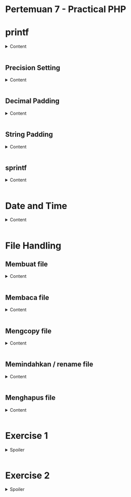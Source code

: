 # Pertemuan 7 - Practical PHP
# printf
<details>
  <summary>Content</summary>


Printf digunakan untuk print secara formatting layaknya printf pada C.
```php
printf("Nama: %s, Umur %d", "Emu", 18);
```
Pada kode di atas, terdapat 2 simbol, yaitu ```%s``` dan ```%d```.

```%s``` akan ditimpa dengan ```Emu```, sedangkan  ```%d``` akan ditimpa dengan ```18```, sehingga menghasilkan:

```txt
Nama: Emu, Umur 18
```
Tabel Simbol
|  Simbol | Konversi  | Contoh (123) |
|---|---|---|
| %b  | Binary integer  |  1111011 |
| %c  | ASCII Character  | { |
| %e | Scientific Notation  | 1.23000e+2  |
| %f | Floating Point  | 123.00000  |
| %o | Octal Integer  | 173  |
| %d | Signed Integer  | 123  |
| %u | Unsigned Integer  | 123  |
| %s | String  | 123  |
| %x | Lowercase Hex  | 7b  |
| %X | Uppercase Hex  | 7B  |

</details>
؜

## Precision Setting
<details>
  <summary>Content</summary>


Digunakan untuk mengatur presisi bilangan desimal.
```php
printf("Hasil dari 10 / 3 adalah %.2f", 10 / 3)
```
Akan menghasilkan
```txt
Hasil dari 10 / 3 adalah 3.34
```

</details>
؜


## Decimal Padding
<details>
  <summary>Content</summary>


```php
printf("The result is $%15f\n", 123.42 / 12);
// Pad to 15 spaces, fill with zeros
printf("The result is $%015f\n", 123.42 / 12);
// Pad to 15 spaces, 2 decimal places precision
printf("The result is $%15.2f\n", 123.42 / 12);
// Pad to 15 spaces, 2 decimal places precision, fill with zeros
printf("The result is $%015.2f\n", 123.42 / 12);
// Pad to 15 spaces, 2 decimal places precision, fill with # symbol
printf("The result is $%'#15.2f\n", 123.42 / 12);
```
```txt
The result is $      10.285000
The result is $00000010.285000
The result is $          10.29
The result is $000000000010.29
The result is $##########10.29
```

</details>
؜


## String Padding
<details>
  <summary>Content</summary>


```php
$h = 'Enanan';
printf("[%s]\n", $h); // Standar
printf("[%12s]\n", $h); // Pad left
printf("[%-12s]\n", $h); // Pad right
printf("[%012s]\n", $h); // Pad left 0
printf("[%'#12s]\n\n", $h); // Pad left #
```
```txt
[Enanan]
[      Enanan]
[Enanan      ]
[000000Enanan]
[######Enanan]
```
</details>
؜


## sprintf
<details>
  <summary>Content</summary>


Kita bisa menggunakan ```sprintf``` bila ingin melakukan formatting tanpa melakukan output.
```php
$nama = sprintf("Nama: %s, Umur: %d", "Enanan", 17)
```
</details>
؜


# Date and Time
<details>
  <summary>Content</summary>


## Get current timestamp in unix

```php
$current_timestamp = time();
echo $current_timestamp;
```
Agar dapat menampilkan tanggal berdasarkan timestamp unix, kita dapat memanggil fungsi ```date```.
```php
$display_date = date($format, $timestamp);
```
Sebagai contoh:
```php
$display_date = date("d/m/Y", time());
echo $display_date;
```
Akan menghasilkan
```php
07/10/2022
```
Terdapat beberapa format seperti pada string formatting yang terdapat tabel berikut.
## Hari
| Format | Deskripsi | Output |
|---|---|---|
| d | Tanggal | 01 - 31|
| D | Hari (3 huruf) | Sun - Sat |
| j | Tanggal (angka, tanpa padding) | 1 - 31 |
| l | Hari (huruf) | Sun - Sat |
| N | Hari (indeks) (Monday - Sunday) | 1 - 7 |
| S | Suffix untuk hari | st, nd, rd, dan th |
| w | Hari (indeks) (Sunday - Saturday) | 0 - 6 |
| z | Day of year | 0 - 365 |

## Minggu
| Format | Deskripsi | Output |
|---|---|---|
| w | Week of year | 1 - 52 |

## Bulan
| Format | Deskripsi | Output |
|---|---|---|
|F|Nama bulan| January - December |
|m|Bulan (angka padding) | 01 - 12 |
|M|Nama bulan* (3 huruf) | Jan - Dec |
|n|Bulan (angka, no padding) | 1 - 12 |
|t|Hari dalam 1 bulan | 28 - 31|

## Tahun
| Format | Deskripsi | Output |
|---|---|---|
|L|Tahun Kabisat| 1 = Yes, 0 = No |
|y|Tahun 2 digit | 00 to 99 |
|Y|Tahun 4 digit | 0000 to 9999|
## Spesifikasi Waktu
| Format | Deskripsi | Output |
|---|---|---|
|a|Meridium lowercase| am atau pm|
|A|Meridium uppercase| AM atau PM|
|g|Jam 12-hour format, no padding | 1 - 12|
|G|Jam 24-hour format, no padding | 0 - 23|
|h|Jam 12-hour format, padding | 01 - 12|
|H|Jam 24-hour format, padding | 00 - 23|
|i|Menit, padding| 00 - 59|
|s|Detik, padding| 00 - 59|
</details>
؜


# File Handling

## Membuat file
<details>
  <summary>Content</summary>


```php
$fh = fopen("testfile.txt", 'w') or die("Gagal membuat file");
$text = "Hello World!\nLine 2";
fwrite($fh, $text) or die("Gagal menulis file");
fclose($fh);
echo "File 'testfile.txt' berhasil dibuat";
```
</details>
؜


## Membaca file
<details>
  <summary>Content</summary>


```php
$fh = fopen("testfile.txt", 'r') or die("Gagal membaca file");
$line = fgets($fh);
fclose($fh);
echo $line;
```
</details>
؜


## Mengcopy file
<details>
  <summary>Content</summary>


```php
copy('testfile.txt', 'testfile2.txt') or die("Gagal mengcopy file");
echo "File berhasil dicopy -> 'testfile2.txt'";
```
</details>
؜

## Memindahkan / rename file
<details>
  <summary>Content</summary>
```php
if (!rename('testfile2.txt', 'testfile2.new'))
    echo "File gagal diubah";
else echo "File berhasil diubah -> 'testfile2.new'";
```
</details>
؜

## Menghapus file
<details>
  <summary>Content</summary>
```php
if (!unlink('testfile2.new'))
    echo "File tidak dapat dihapus";
else
    echo "File 'testfile2.new' berhasil dihapus.";
```
</details>
؜

# Exercise 1
<details>
  <summary>Spoiler</summary>


Buatlah kode untuk menampilkan tanggal untuk 1 minggu selanjutnya, dengan format sebagai berikut:
```txt
Sabtu, 8 Oktober 2022
Minggu, 9 Oktober 2022
...
Jumat, 14 Oktober 2022
```
</details>
؜


# Exercise 2
<details>
  <summary>Spoiler</summary>


Buatlah kode untuk memformat desimal integer ke rupiah.

Contoh:
```
50000
```
Maka akan menjadi:
```
Rp 50.000
```
</details>
؜
